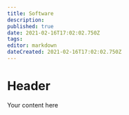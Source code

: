 ```yaml
---
title: Software
description: 
published: true
date: 2021-02-16T17:02:02.750Z
tags: 
editor: markdown
dateCreated: 2021-02-16T17:02:02.750Z
---
```


# Header
Your content here